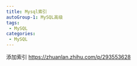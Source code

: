 ```yaml
---
title: Mysql索引
autoGroup-1: MySQL高级
tags:
 - MySQL
categories: 
 - MySQL
---
```



添加索引
https://zhuanlan.zhihu.com/p/293553628